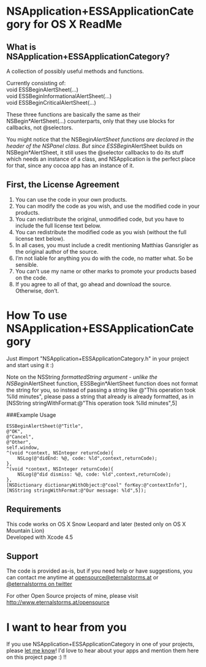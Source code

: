 # NSApplication+ESSApplicationCategory for OS X ReadMe

## What is NSApplication+ESSApplicationCategory?

A collection of possibly useful methods and functions.

Currently consisting of:  
    void ESSBeginAlertSheet(...)  
    void ESSBeginInformationalAlertSheet(...)  
    void ESSBeginCriticalAlertSheet(...)  

These three functions are basically the same as their NSBegin*AlertSheet(...) counterparts, only that they use blocks for callbacks, not @selectors.  

You might notice that the NSBegin*AlertSheet functions are declared in the header of the NSPanel class.
But since ESSBegin*AlertSheet builds on NSBegin*AlertSheet, it still uses the @selector callbacks to do its stuff which needs an instance of a class, and NSApplication is the perfect place for that, since any cocoa app has an instance of it.

## First, the License Agreement

1) You can use the code in your own products.  
2) You can modify the code as you wish, and use the modified code in your products.  
3) You can redistribute the original, unmodified code, but you have to include the full license text below.  
4) You can redistribute the modified code as you wish (without the full license text below).  
5) In all cases, you must include a credit mentioning Matthias Gansrigler as the original author of the source.  
6) I’m not liable for anything you do with the code, no matter what. So be sensible.  
7) You can’t use my name or other marks to promote your products based on the code.  
8) If you agree to all of that, go ahead and download the source. Otherwise, don’t.

# How To use NSApplication+ESSApplicationCategory

Just #import "NSApplication+ESSApplicationCategory.h" in your project and start using it :)

Note on the NSString *formattedString argument - unlike the NSBegin*AlertSheet function, ESSBegin*AlertSheet function does not format the string for you, so instead of passing a string like @"This operation took %lld minutes", please pass a string that already is already formatted, as in [NSString stringWithFormat:@"This operation took %lld minutes",5]

###Example Usage

    ESSBeginAlertSheet(@"Title",
	@"OK",
	@"Cancel",
	@"Other",
	self.window,
	^(void *context, NSInteger returnCode){
		NSLog(@"didEnd: %@, code: %ld",context,returnCode);
	},
	^(void *context, NSInteger returnCode){
		NSLog(@"did dismiss: %@, code: %ld",context,returnCode);
	},
	[NSDictionary dictionaryWithObject:@"cool" forKey:@"contextInfo"],
	[NSString stringWithFormat:@"Our message: %ld",5]);

## Requirements
This code works on OS X Snow Leopard and later (tested only on OS X Mountain Lion)  
Developed with Xcode 4.5

## Support
The code is provided as-is, but if you need help or have suggestions, you can contact me anytime at [opensource@eternalstorms.at](mailto:opensource@eternalstorms.at) or [@eternalstorms on twitter](http://twitter.com/eternalstorms)

For other Open Source projects of mine, please visit http://www.eternalstorms.at/opensource

# I want to hear from you
If you use NSApplication+ESSApplicationCategory in one of your projects, please [let me know](mailto:opensource@eternalstorms.at)! I'd love to hear about your apps and mention them here on this project page :) !!
